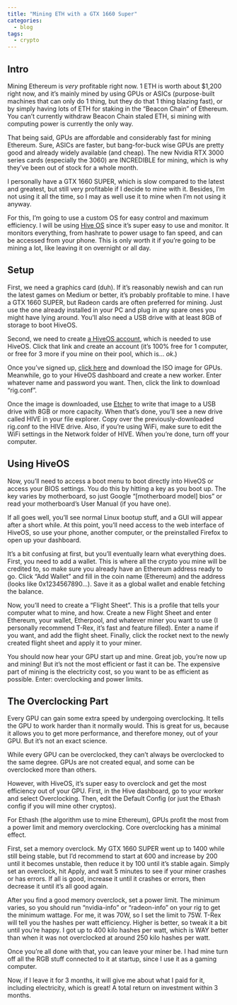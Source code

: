 ```yaml
---
title: "Mining ETH with a GTX 1660 Super"
categories:
  - blog
tags:
  - crypto
---
```

## Intro
Mining Ethereum is _very_ profitable right now. 1 ETH is worth about $1,200 right now, and it’s mainly mined by using GPUs or ASICs (purpose-built machines that can only do 1 thing, but they do that 1 thing blazing fast), or by simply having lots of ETH for staking in the “Beacon Chain” of Ethereum. You can’t currently withdraw Beacon Chain staled ETH, si mining with computing power is currently the only way.

That being said, GPUs are affordable and considerably fast for mining Ethereum. Sure, ASICs are faster, but bang-for-buck wise GPUs are pretty good and already widely available (and cheap). The new Nvidia RTX 3000 series cards (especially the 3060) are INCREDIBLE for mining, which is why they’ve been out of stock for a whole month.

I personally have a GTX 1660 SUPER, which is slow compared to the latest and greatest, but still very profitable if I decide to mine with it. Besides, I’m not using it all the time, so I may as well use it to mine when I’m not using it anyway.

For this, I’m going to use a custom OS for easy control and maximum efficiency. I will be using [Hive OS](https://hiveos.farm?ref=263127) since it’s super easy to use and monitor. It monitors everything, from hashrate to power usage to fan speed, and can be accessed from your phone. This is only worth it if you’re going to be mining a lot, like leaving it on overnight or all day.

## Setup

First, we need a graphics card (duh). If it’s reasonably newish and can run the latest games on Medium or better, it’s probably profitable to mine. I have a GTX 1660 SUPER, but Radeon cards are often preferred for mining. Just use the one already installed in your PC and plug in any spare ones you might have lying around. You’ll also need a USB drive with at least 8GB of storage to boot HiveOS.

Second, we need to create [a HiveOS account](https://hiveos.farm?ref=263127), which is needed to use HiveOS. Click that link and create an account (it’s 100% free for 1 computer, or free for 3 more if you mine on their pool, which is... _ok_.)

Once you’ve signed up, [click here](https://hiveos.farm/install/) and download the ISO image for GPUs. Meanwhile, go to your HiveOS dashboard and create a new worker. Enter whatever name and password you want. Then, click the link to download “rig.conf”.

Once the image is downloaded, use [Etcher](etcher.io) to write that image to a USB drive with 8GB or more capacity. When that’s done, you’ll see a new drive called HIVE in your file explorer. Copy over the previously-downloaded rig.conf to the HIVE drive. Also, if you’re using WiFi, make sure to edit the WiFi settings in the Network folder of HIVE. When you’re done, turn off your computer.

## Using HiveOS

Now, you’ll need to access a boot menu to boot directly into HiveOS or access your BIOS settings. You do this by hitting a key as you boot up. The key varies by motherboard, so just Google “[motherboard model] bios” or read your motherboard’s User Manual (if you have one).

If all goes well, you’ll see normal Linux bootup stuff, and a GUI will appear after a short while. At this point, you’ll need access to the web interface of HiveOS, so use your phone, another computer, or the preinstalled Firefox to open up your dashboard.

It’s a bit confusing at first, but you’ll eventually learn what everything does. First, you need to add a wallet. This is where all the crypto you mine will be credited to, so make sure you already have an Ethereum address ready to go. Click “Add Wallet” and fill in the coin name (Ethereum) and the address (looks like 0x1234567890...). Save it as a global wallet and enable fetching the balance.

Now, you’ll need to create a “Flight Sheet”. This is a profile that tells your computer what to mine, and how. Create a new Flight Sheet and enter Ethereum, your wallet, Etherpool, and whatever miner you want to use (I personally recommend T-Rex, it’s fast and feature filled). Enter a name if you want, and add the flight sheet. Finally, click the rocket next to the newly created flight sheet and apply it to your miner.

You should now hear your GPU start up and mine. Great job, you’re now up and mining! But it’s not the most efficient or fast it can be. The expensive part of mining is the electricity cost, so you want to be as efficient as possible. Enter: overclocking and power limits.

## The Overclocking Part

Every GPU can gain some extra speed by undergoing overclocking. It tells the GPU to  work harder than it normally would. This is great for us, because it allows you to get more performance, and therefore money, out of your GPU. But it’s not an exact science.

While every GPU can be overclocked, they can’t always be overclocked to the same degree. GPUs are not created equal, and some can be overclocked more than others.

However, with HiveOS, it’s super easy to overclock and get the most efficiency out of your GPU. First, in the Hive dashboard, go to your worker and select Overclocking. Then, edit the Default Config (or just the Ethash config if you will mine other cryptos).

For Ethash (the algorithm use to mine Ethereum), GPUs profit the most from a power limit and memory overclocking. Core overclocking has a minimal effect.

First, set a memory overclock. My GTX 1660 SUPER went up to 1400 while still being stable, but I’d recommend to start at 600 and increase by 200 until it becomes unstable, then reduce it by 100 until it’s stable again. Simply set an overclock, hit Apply, and wait 5 minutes to see if your miner crashes or has errors. If all is good, increase it until it crashes or errors, then decrease it until it’s all good again.

After you find a good memory overclock, set a power limit. The minimum varies, so you should run “nvidia-info” or “radeon-info” on your rig to get the minimum wattage. For me, it was 70W, so I set the limit to 75W. T-Rex will tell you the hashes per watt efficiency. Higher is better, so tweak it a bit until you’re happy. I got up to 400 kilo hashes per watt, which is WAY better than when it was not overclocked at around 250 kilo hashes per watt.

Once you’re all done with that, you can leave your miner be. I had mine turn off all the RGB stuff connected to it at startup, since I use it as a gaming computer.

Now, if I leave it for 3 months, it will give me about what I paid for it, including electricity, which is great! A total return on investment within 3 months.